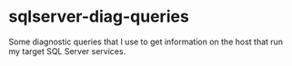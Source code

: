 # sqlserver-diag-queries
Some diagnostic queries that I use to get information on the host that run my target SQL Server services.
